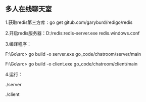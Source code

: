 ## 多人在线聊天室

1.获取redis第三方库：go get gitub.com/garyburd/redigo/redis

2.开启redis服务器：D:/redis:redis-server.exe redis.windows.conf

3.编译程序：

F:\Go\src> go build -o server.exe go_code/chatroom/server/main

F:\Go\src> go build -o client.exe go_code/chatroom/client/main
           
4.运行：

./server

./client
       
  
